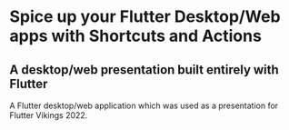 # Spice up your Flutter Desktop/Web apps with Shortcuts and Actions

## A desktop/web presentation built entirely with Flutter

A Flutter desktop/web application which was used as a presentation for Flutter Vikings 2022.
